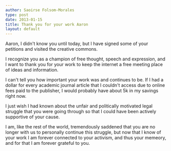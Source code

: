 ```yaml
---
author: Saoirse Folsom-Morales
type: post
date: 2013-01-15
title: Thank you for your work Aaron
layout: default
---
```

Aaron, I didn't know you until today, but I have signed some of your petitions and visited the creative commons.

I recognize you as a champion of free thought, speech and expression, and I want to thank you for your work to keep the internet a free meeting place of ideas and information.

I can't tell you how important your work was and continues to be. If I had a dollar for every academic journal article that I couldn't access due to online fees paid to the publisher, I would probably have about 5k in my savings right now.

I just wish I had known about the unfair and politically motivated legal struggle that you were going through so that I could have been actively supportive of your cause.

I am, like the rest of the world, tremendously saddened that you are no longer with us to personally continue this struggle, but now that I know of your work I am forever connected to your activism, and thus your memeory, and for that I am forever grateful to you.
